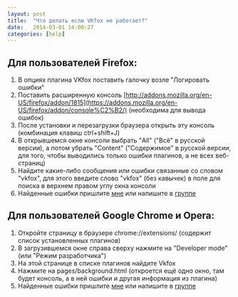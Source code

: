 ```yaml
---
layout: post
title:  "Что делать если VKfox не работает?"
date:   2014-03-01 14:00:27
categories: [help]
---
```

Для пользователей Firefox:
------
1. В опциях плагина VKfox поставить галочку возле "Логировать ошибки"
2. Поставить расширенную консоль [http://addons.mozilla.org/en-US/firefox/addon/1815](https://addons.mozilla.org/en-US/firefox/addon/console%C2%B2/) (необходима для вывода ошибок)
3. После установки и перезагрузки браузера открыть эту консоль (комбинация клавиш ctrl+shift+J)
4. В открывшемся окне консоли выбрать "All" ("Всё" в русской версии), а потом убрать "Content" ("Содержимое" в русской версии, для того, чтобы выводились только ошибки плагинов, а не всех веб-страниц)
5. Найдите какие-либо сообщения или ошибки связанные со словом "vkfox", для этого введите слово "vkfox" (без кавычек) в поле для поиска в верхнем правом углу окна консоли
6. Найденные ошибки пришлите [мне](http://vk.com/metrofun) или напишите в [группе](https://vk.com/topic10959001_21494409)

Для пользователей Google Chrome и Opera:
------
1. Откройте страницу в браузере chrome://extensions/ (содержит список установленных плагинов)
2. В загрузившемся окне справа сверху нажмите на "Developer mode" (или "Режим разработчика")
3. На этой странице в списке плагинов найдите Vkfox
4. Нажмите на pages/background.html (откроется ещё одно окно, там будет консоль, а в ней ошибки и другая информация из плагина)
5. Найденные ошибки пришлите [мне](http://vk.com/metrofun) или напишите в [группе](https://vk.com/topic10959001_21494409)
